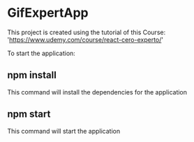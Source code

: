 # GifExpertApp
This project is created using the tutorial of this Course: 'https://www.udemy.com/course/react-cero-experto/'

To start the application:

## npm install
This command will install the dependencies for the application

## npm start
This command will start the application
